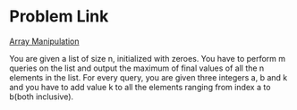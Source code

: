 # Problem Link
[Array Manipulation](https://www.hackerrank.com/challenges/crush/problem?h_r=internal-search)

You are given a list of size n, initialized with zeroes. You have to perform m queries on the list and output the maximum of final values of all the n elements in the list. For every query, you are given three integers a, b and k and you have to add value k to all the elements ranging from index a to b(both inclusive).

